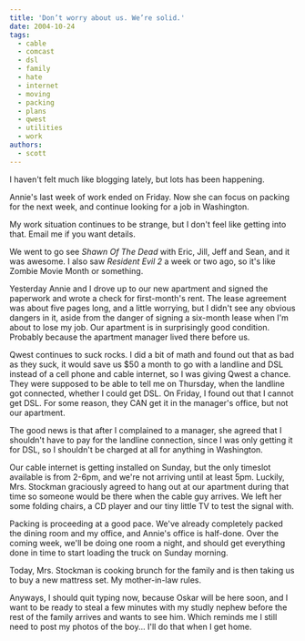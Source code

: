 ```yaml
---
title: 'Don’t worry about us. We’re solid.'
date: 2004-10-24
tags:
  - cable
  - comcast
  - dsl
  - family
  - hate
  - internet
  - moving
  - packing
  - plans
  - qwest
  - utilities
  - work
authors:
  - scott
---
```


I haven't felt much like blogging lately, but lots has been happening.

Annie's last week of work ended on Friday. Now she can focus on packing for the next week, and continue looking for a job in Washington.

My work situation continues to be strange, but I don't feel like getting into that. Email me if you want details.

We went to go see _Shawn Of The Dead_ with Eric, Jill, Jeff and Sean, and it was awesome. I also saw _Resident Evil 2_ a week or two ago, so it's like Zombie Movie Month or something.

Yesterday Annie and I drove up to our new apartment and signed the paperwork and wrote a check for first-month's rent. The lease agreement was about five pages long, and a little worrying, but I didn't see any obvious dangers in it, aside from the danger of signing a six-month lease when I'm about to lose my job. Our apartment is in surprisingly good condition. Probably because the apartment manager lived there before us.

Qwest continues to suck rocks. I did a bit of math and found out that as bad as they suck, it would save us $50 a month to go with a landline and DSL instead of a cell phone and cable internet, so I was giving Qwest a chance. They were supposed to be able to tell me on Thursday, when the landline got connected, whether I could get DSL. On Friday, I found out that I cannot get DSL. For some reason, they CAN get it in the manager's office, but not our apartment.

The good news is that after I complained to a manager, she agreed that I shouldn't have to pay for the landline connection, since I was only getting it for DSL, so I shouldn't be charged at all for anything in Washington.

Our cable internet is getting installed on Sunday, but the only timeslot available is from 2-6pm, and we're not arriving until at least 5pm. Luckily, Mrs. Stockman graciously agreed to hang out at our apartment during that time so someone would be there when the cable guy arrives. We left her some folding chairs, a CD player and our tiny little TV to test the signal with.

Packing is proceeding at a good pace. We've already completely packed the dining room and my office, and Annie's office is half-done. Over the coming week, we'll be doing one room a night, and should get everything done in time to start loading the truck on Sunday morning.

Today, Mrs. Stockman is cooking brunch for the family and is then taking us to buy a new mattress set. My mother-in-law rules.

Anyways, I should quit typing now, because Oskar will be here soon, and I want to be ready to steal a few minutes with my studly nephew before the rest of the family arrives and wants to see him. Which reminds me I still need to post my photos of the boy... I'll do that when I get home.
